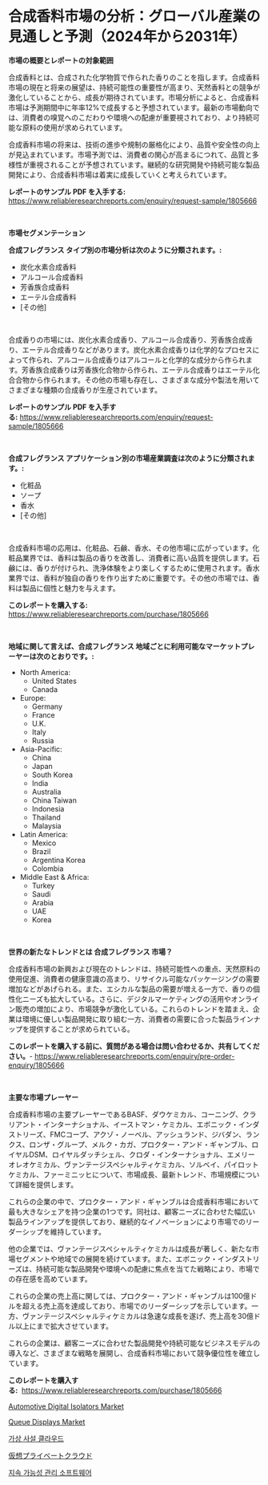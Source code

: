 <p><h1>合成香料市場の分析：グローバル産業の見通しと予測（2024年から2031年）</h1></p><p><strong>市場の概要とレポートの対象範囲</strong></p>
<p><p>合成香料とは、合成された化学物質で作られた香りのことを指します。合成香料市場の現在と将来の展望は、持続可能性の重要性が高まり、天然香料との競争が激化していることから、成長が期待されています。市場分析によると、合成香料市場は予測期間中に年率12%で成長すると予想されています。最新の市場動向では、消費者の嗅覚へのこだわりや環境への配慮が重要視されており、より持続可能な原料の使用が求められています。</p><p>合成香料市場の将来は、技術の進歩や規制の厳格化により、品質や安全性の向上が見込まれています。市場予測では、消費者の関心が高まるにつれて、品質と多様性が重視されることが予想されています。継続的な研究開発や持続可能な製品開発により、合成香料市場は着実に成長していくと考えられています。</p></p>
<p><strong>レポートのサンプル PDF を入手する:</strong> <a href="https://www.reliableresearchreports.com/enquiry/request-sample/1805666">https://www.reliableresearchreports.com/enquiry/request-sample/1805666</a></p>
<p>&nbsp;</p>
<p><strong>市場セグメンテーション</strong></p>
<p><strong>合成フレグランス タイプ別の市場分析は次のように分類されます。:</strong></p>
<p><ul><li>炭化水素合成香料</li><li>アルコール合成香料</li><li>芳香族合成香料</li><li>エーテル合成香料</li><li>[その他]</li></ul></p>
<p>&nbsp;</p>
<p><p>合成香りの市場には、炭化水素合成香り、アルコール合成香り、芳香族合成香り、エーテル合成香りなどがあります。炭化水素合成香りは化学的なプロセスによって作られ、アルコール合成香りはアルコールと化学的な成分から作られます。芳香族合成香りは芳香族化合物から作られ、エーテル合成香りはエーテル化合合物から作られます。その他の市場も存在し、さまざまな成分や製法を用いてさまざまな種類の合成香りが生産されています。</p></p>
<p><strong>レポートのサンプル PDF を入手する:</strong>&nbsp;<a href="https://www.reliableresearchreports.com/enquiry/request-sample/1805666">https://www.reliableresearchreports.com/enquiry/request-sample/1805666</a></p>
<p>&nbsp;</p>
<p><strong> 合成フレグランス アプリケーション別の市場産業調査は次のように分類されます。:</strong></p>
<p><ul><li>化粧品</li><li>ソープ</li><li>香水</li><li>[その他]</li></ul></p>
<p>&nbsp;</p>
<p><p>合成香料市場の応用は、化粧品、石鹸、香水、その他市場に広がっています。化粧品業界では、香料は製品の香りを改善し、消費者に高い品質を提供します。石鹸には、香りが付けられ、洗浄体験をより楽しくするために使用されます。香水業界では、香料が独自の香りを作り出すために重要です。その他の市場では、香料は製品に個性と魅力を与えます。</p></p>
<p><strong>このレポートを購入する:</strong>&nbsp; <a href="https://www.reliableresearchreports.com/purchase/1805666">https://www.reliableresearchreports.com/purchase/1805666</a></p>
<p>&nbsp;</p>
<p><strong>地域に関して言えば、合成フレグランス 地域ごとに利用可能なマーケットプレーヤーは次のとおりです。:</strong></p>
<p><ul>
    <li>
        North America:
        <ul>
            <li>United States</li>
            <li>Canada</li>
        </ul>
    </li>
    <li>
        Europe:
        <ul>
            <li>Germany</li>
            <li>France</li>
            <li>U.K.</li>
            <li>Italy</li>
            <li>Russia</li>
        </ul>
    </li>
    <li>
        Asia-Pacific:
        <ul>
            <li>China</li>
            <li>Japan</li>
            <li>South Korea</li>
            <li>India</li>
            <li>Australia</li>
            <li>China Taiwan</li>
            <li>Indonesia</li>
            <li>Thailand</li>
            <li>Malaysia</li>
        </ul>
    </li>
    <li>
        Latin America:
        <ul>
            <li>Mexico</li>
            <li>Brazil</li>
            <li>Argentina Korea</li>
            <li>Colombia</li>
        </ul>
    </li>
    <li>
        Middle East & Africa:
        <ul>
            <li>Turkey</li>
            <li>Saudi</li>
            <li>Arabia</li>
            <li>UAE</li>
            <li>Korea</li>
        </ul>
    </li>
    </ul></p>
<p>&nbsp;</p>
<p><strong>世界の新たなトレンドとは 合成フレグランス 市場？</strong></p>
<p><p>合成香料市場の新興および現在のトレンドは、持続可能性への重点、天然原料の使用促進、消費者の健康意識の高まり、リサイクル可能なパッケージングの需要増加などがあげられる。また、エシカルな製品の需要が増える一方で、香りの個性化ニーズも拡大している。さらに、デジタルマーケティングの活用やオンライン販売の増加により、市場競争が激化している。これらのトレンドを踏まえ、企業は環境に優しい製品開発に取り組む一方、消費者の需要に合った製品ラインナップを提供することが求められている。</p></p>
<p><strong>このレポートを購入する前に、質問がある場合は問い合わせるか、共有してください。</strong>- <a href="https://www.reliableresearchreports.com/enquiry/pre-order-enquiry/1805666">https://www.reliableresearchreports.com/enquiry/pre-order-enquiry/1805666</a></p>
<p>&nbsp;</p>
<p><strong>主要な市場プレーヤー</strong></p>
<p><p>合成香料市場の主要プレーヤーであるBASF、ダウケミカル、コーニング、クラリアント・インターナショナル、イーストマン・ケミカル、エボニック・インダストリーズ、FMCコープ、アクゾ・ノーベル、アッシュランド、ジバダン、ランクス、ロンザ・グループ、メルク・カガ、プロクター・アンド・ギャンブル、ロイヤルDSM、ロイヤルダッチシェル、クロダ・インターナショナル、エメリーオレオケミカル、ヴァンテージスペシャルティケミカル、ソルベイ、パイロットケミカル、ファーミニッヒについて、市場成長、最新トレンド、市場規模について詳細を提供します。</p><p>これらの企業の中で、プロクター・アンド・ギャンブルは合成香料市場において最も大きなシェアを持つ企業の1つです。同社は、顧客ニーズに合わせた幅広い製品ラインアップを提供しており、継続的なイノベーションにより市場でのリーダーシップを維持しています。</p><p>他の企業では、ヴァンテージスペシャルティケミカルは成長が著しく、新たな市場セグメントや地域での展開を続けています。また、エボニック・インダストリーズは、持続可能な製品開発や環境への配慮に焦点を当てた戦略により、市場での存在感を高めています。</p><p>これらの企業の売上高に関しては、プロクター・アンド・ギャンブルは100億ドルを超える売上高を達成しており、市場でのリーダーシップを示しています。一方、ヴァンテージスペシャルティケミカルは急速な成長を遂げ、売上高を30億ドル以上にまで拡大させています。</p><p>これらの企業は、顧客ニーズに合わせた製品開発や持続可能なビジネスモデルの導入など、さまざまな戦略を展開し、合成香料市場において競争優位性を確立しています。</p></p>
<p><strong>このレポートを購入する:</strong>&nbsp;&nbsp;<a href="https://www.reliableresearchreports.com/purchase/1805666">https://www.reliableresearchreports.com/purchase/1805666</a></p>
<p><p><a href="https://github.com/lubmix/Market-Research-Report-List-1/blob/main/automotive-digital-isolators-market.md">Automotive Digital Isolators Market</a></p><p><a href="https://view.publitas.com/reportprime-1/queue-displays-market-size-growth-and-forecast-from-2024-2031/">Queue Displays Market</a></p><p><a href="https://medium.com/@nedkammnacaw/%EA%B0%80%EC%83%81-%EC%A0%84%EC%9A%A9-%ED%81%B4%EB%9D%BC%EC%9A%B0%EB%93%9C-%EC%8B%9C%EC%9E%A5-%EC%84%B1%EA%B3%B5%EC%A0%81%EC%9D%B8-%EB%B9%84%EC%A6%88%EB%8B%88%EC%8A%A4-%EC%A0%84%EB%9E%B5%EC%9D%98-%EC%97%B4%EC%87%A0-2031%EB%85%84%EA%B9%8C%EC%A7%80-%EC%98%88%EC%B8%A1-6f7535a2a715">가상 사설 클라우드</a></p><p><a href="https://medium.com/@joanne.southgate/%E4%BB%AE%E6%83%B3%E3%83%97%E3%83%A9%E3%82%A4%E3%83%99%E3%83%BC%E3%83%88%E3%82%AF%E3%83%A9%E3%82%A6%E3%83%89%E5%B8%82%E5%A0%B4%E8%A6%8F%E6%A8%A1%E3%81%A8%E5%B8%82%E5%A0%B4%E5%8B%95%E5%90%91-%E5%AE%8C%E5%85%A8%E3%81%AA%E7%94%A3%E6%A5%AD%E6%A6%82%E8%A6%81-2024%E5%B9%B4%E3%81%8B%E3%82%892031%E5%B9%B4-889a101300f5">仮想プライベートクラウド</a></p><p><a href="https://medium.com/@nedkammnacaw/%EC%A7%80%EC%86%8D%EA%B0%80%EB%8A%A5%ED%95%9C-%EA%B2%BD%EC%98%81-%EC%86%8C%ED%94%84%ED%8A%B8%EC%9B%A8%EC%96%B4-%EC%8B%9C%EC%9E%A5-%EA%B7%9C%EB%AA%A8-cagr-%ED%8A%B8%EB%A0%8C%EB%93%9C-2024-2030-37e0c359852a">지속 가능성 관리 소프트웨어</a></p></p>